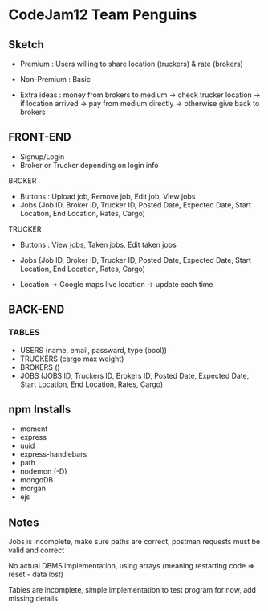 # CodeJam12 Team Penguins

## Sketch
- Premium : Users willing to share location (truckers) & rate (brokers)

- Non-Premium : Basic 

- Extra ideas : money from brokers to medium -> check trucker location -> if location arrived 
			-> pay from medium directly -> otherwise give back to brokers



## FRONT-END
- Signup/Login 
- Broker or Trucker depending on login info

BROKER
- Buttons : Upload job, Remove job, Edit job, View jobs
- Jobs (Job ID, Broker ID, Trucker ID, Posted Date, Expected Date, Start Location, End Location, Rates, Cargo)

TRUCKER
- Buttons : View jobs, Taken jobs, Edit taken jobs
- Jobs (Job ID, Broker ID, Trucker ID, Posted Date, Expected Date, Start Location, End Location, Rates, Cargo)

- Location -> Google maps live location -> update each time


## BACK-END
### TABLES
- USERS 	(name, email, passward, type (bool))
- TRUCKERS	(cargo max weight)
- BROKERS	()
- JOBS	(JOBS ID, Truckers ID, Brokers ID, Posted Date, Expected Date, Start Location, End Location, Rates, Cargo)

## npm Installs
- moment
- express
- uuid
- express-handlebars
- path
- nodemon (-D)
- mongoDB
- morgan
- ejs

## Notes
Jobs is incomplete, make sure paths are correct, postman requests must be valid and correct

No actual DBMS implementation, using arrays (meaning restarting code => reset - data lost)

Tables are incomplete, simple implementation to test program for now, add missing details
